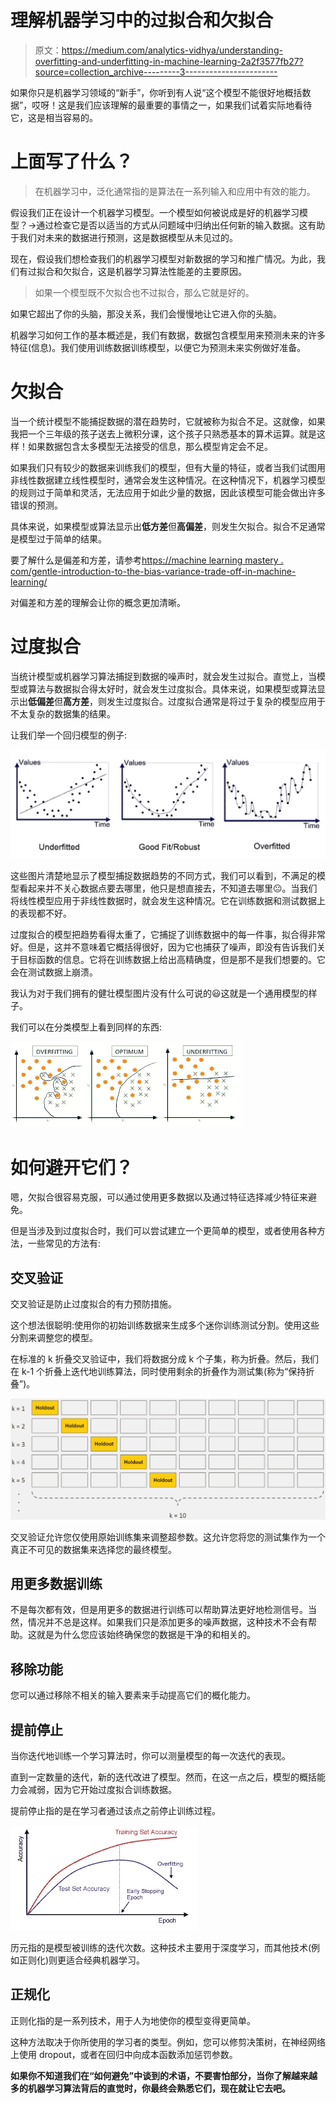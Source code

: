 # 理解机器学习中的过拟合和欠拟合

> 原文：<https://medium.com/analytics-vidhya/understanding-overfitting-and-underfitting-in-machine-learning-2a2f3577fb27?source=collection_archive---------3----------------------->

如果你只是机器学习领域的“新手”，你听到有人说“这个模型不能很好地概括数据”，哎呀！这是我们应该理解的最重要的事情之一，如果我们试着实际地看待它，这是相当容易的。

# 上面写了什么？

> 在机器学习中，泛化通常指的是算法在一系列输入和应用中有效的能力。

假设我们正在设计一个机器学习模型。一个模型如何被说成是好的机器学习模型？->通过检查它是否以适当的方式从问题域中归纳出任何新的输入数据。这有助于我们对未来的数据进行预测，这是数据模型从未见过的。

现在，假设我们想检查我们的机器学习模型对新数据的学习和推广情况。为此，我们有过拟合和欠拟合，这是机器学习算法性能差的主要原因。

> 如果一个模型既不欠拟合也不过拟合，那么它就是好的。

如果它超出了你的头脑，那没关系，我们会慢慢地让它进入你的头脑。

机器学习如何工作的基本概述是，我们有数据，数据包含模型用来预测未来的许多特征(信息)。我们使用训练数据训练模型，以便它为预测未来实例做好准备。

# 欠拟合

当一个统计模型不能捕捉数据的潜在趋势时，它就被称为拟合不足。这就像，如果我把一个三年级的孩子送去上微积分课，这个孩子只熟悉基本的算术运算。就是这样！如果数据包含太多模型无法接受的信息，那么模型肯定会不足。

如果我们只有较少的数据来训练我们的模型，但有大量的特征，或者当我们试图用非线性数据建立线性模型时，通常会发生这种情况。在这种情况下，机器学习模型的规则过于简单和灵活，无法应用于如此少量的数据，因此该模型可能会做出许多错误的预测。

具体来说，如果模型或算法显示出**低方差**但**高偏差**，则发生欠拟合。拟合不足通常是模型过于简单的结果。

要了解什么是偏差和方差，请参考[https://machine learning mastery . com/gentle-introduction-to-the-bias-variance-trade-off-in-machine-learning/](https://machinelearningmastery.com/gentle-introduction-to-the-bias-variance-trade-off-in-machine-learning/)

对偏差和方差的理解会让你的概念更加清晰。

# 过度拟合

当统计模型或机器学习算法捕捉到数据的噪声时，就会发生过拟合。直觉上，当模型或算法与数据拟合得太好时，就会发生过度拟合。具体来说，如果模型或算法显示出**低偏差**但**高方差**，则发生过度拟合。过度拟合通常是将过于复杂的模型应用于不太复杂的数据集的结果。

让我们举一个回归模型的例子:

![](img/a509007d016bf2b89701f01e43748e90.png)

这些图片清楚地显示了模型捕捉数据趋势的不同方式，我们可以看到，不满足的模型看起来并不关心数据点要去哪里，他只是想直接去，不知道去哪里😐。当我们将线性模型应用于非线性数据时，就会发生这种情况。它在训练数据和测试数据上的表现都不好。

过度拟合的模型把趋势看得太重了，它捕捉了训练数据中的每一件事，拟合得非常好。但是，这并不意味着它概括得很好，因为它也捕获了噪声，即没有告诉我们关于目标函数的信息。它将在训练数据上给出高精确度，但是那不是我们想要的。它会在测试数据上崩溃。

我认为对于我们拥有的健壮模型图片没有什么可说的😃这就是一个通用模型的样子。

我们可以在分类模型上看到同样的东西:

![](img/4c8d49eb0045b2a8a25dc4eb43d4740a.png)

# 如何避开它们？

嗯，欠拟合很容易克服，可以通过使用更多数据以及通过特征选择减少特征来避免。

但是当涉及到过度拟合时，我们可以尝试建立一个更简单的模型，或者使用各种方法，一些常见的方法有:

## 交叉验证

交叉验证是防止过度拟合的有力预防措施。

这个想法很聪明:使用你的初始训练数据来生成多个迷你训练测试分割。使用这些分割来调整您的模型。

在标准的 k 折叠交叉验证中，我们将数据分成 k 个子集，称为折叠。然后，我们在 k-1 个折叠上迭代地训练算法，同时使用剩余的折叠作为测试集(称为“保持折叠”)。

![](img/2b309cd6658648a1ce8a8449683e18dc.png)

交叉验证允许您仅使用原始训练集来调整超参数。这允许您将您的测试集作为一个真正不可见的数据集来选择您的最终模型。

## 用更多数据训练

不是每次都有效，但是用更多的数据进行训练可以帮助算法更好地检测信号。当然，情况并不总是这样。如果我们只是添加更多的噪声数据，这种技术不会有帮助。这就是为什么您应该始终确保您的数据是干净的和相关的。

## 移除功能

您可以通过移除不相关的输入要素来手动提高它们的概化能力。

## 提前停止

当你迭代地训练一个学习算法时，你可以测量模型的每一次迭代的表现。

直到一定数量的迭代，新的迭代改进了模型。然而，在这一点之后，模型的概括能力会减弱，因为它开始过度拟合训练数据。

提前停止指的是在学习者通过该点之前停止训练过程。

![](img/1f5de37cfa5bc5dbc8c7e4d6a409ae00.png)

历元指的是模型被训练的迭代次数。这种技术主要用于深度学习，而其他技术(例如正则化)则更适合经典机器学习。

## 正规化

正则化指的是一系列技术，用于人为地使你的模型变得更简单。

这种方法取决于你所使用的学习者的类型。例如，您可以修剪决策树，在神经网络上使用 dropout，或者在回归中向成本函数添加惩罚参数。

**如果你不知道我们在“如何避免”中谈到的术语，不要害怕部分，当你了解越来越多的机器学习算法背后的直觉时，你最终会熟悉它们，现在就让它去吧。**